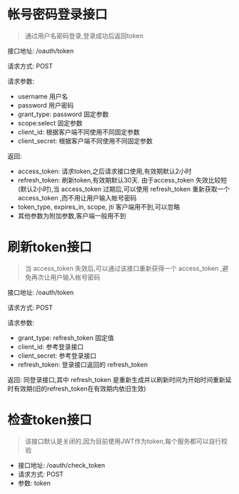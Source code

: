 # 帐号密码登录接口

>  通过用户名密码登录,登录成功后返回token

接口地址: /oauth/token

请求方式: POST

请求参数:

* username  用户名
* password  用户密码
* grant_type: password  固定参数
* scope:select 固定参数
* client_id: 根据客户端不同使用不同固定参数
* client_secret: 根据客户端不同使用不同固定参数

返回:

* access_token: 请求token,之后请求接口使用,有效期默认2小时
* refresh_token: 刷新token,有效期默认30天. 由于access_token 失效比较短(默认2小时),当 access_token 过期后,可以使用 refresh_token 重新获取一个 access_token ,而不用让用户输入帐号密码
* token_type, expires_in, scope, jti 客户端用不到,可以忽略
* 其他参数为附加参数,客户端一般用不到

# 刷新token接口

> 当 access_token 失效后,可以通过该接口重新获得一个 access_token ,避免再次让用户输入帐号密码

接口地址: /oauth/token

请求方式: POST

请求参数:

* grant_type: refresh_token  固定值
* client_id: 参考登录接口
* client_secret: 参考登录接口
* refresh_token: 登录接口返回的 refresh_token

返回: 同登录接口,其中 refresh_token 是重新生成并以刷新时间为开始时间重新延时有效期(旧的refresh_token在有效期内依旧生效)

# 检查token接口

>  该接口默认是关闭的,因为目前使用JWT作为token,每个服务都可以自行校验

* 接口地址: /oauth/check_token 
* 请求方式: POST
* 参数: token